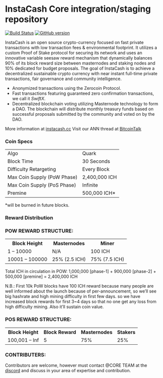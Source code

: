 InstaCash Core integration/staging repository
=====================================

[![Build Status](https://travis-ci.org/InstaCash-Project/InstaCash.svg?branch=master)](https://travis-ci.org/InstaCash-Project/InstaCash) [![GitHub version](https://badge.fury.io/gh/InstaCash-Project%2FInstaCash.svg)](https://badge.fury.io/gh/InstaCash-Project%2FInstaCash)

InstaCash is an open source crypto-currency focused on fast private transactions with low transaction fees & environmental footprint.  It utilizes a custom Proof of Stake protocol for securing its network and uses an innovative variable seesaw reward mechanism that dynamically balances 90% of its block reward size between masternodes and staking nodes and 10% dedicated for budget proposals. The goal of InstaCash is to achieve a decentralized sustainable crypto currency with near instant full-time private transactions, fair governance and community intelligence.
- Anonymized transactions using the Zerocoin Protocol.
- Fast transactions featuring guaranteed zero confirmation transactions, we call it _SwiftX_.
- Decentralized blockchain voting utilizing Masternode technology to form a DAO. The blockchain will distribute monthly treasury funds based on successful proposals submitted by the community and voted on by the DAO.

More information at [instacash.cc](https://instacash.cc) Visit our ANN thread at [BitcoinTalk](https://bitcointalk.org/index.php?topic=2967147.0)

### Coin Specs
<table>
<tr><td>Algo</td><td>Quark</td></tr>
<tr><td>Block Time</td><td>30 Seconds</td></tr>
<tr><td>Difficulty Retargeting</td><td>Every Block</td></tr>
<tr><td>Max Coin Supply (PoW Phase)</td><td>2,400,000 ICH</td></tr>
<tr><td>Max Coin Supply (PoS Phase)</td><td>Infinite</td></tr>
<tr><td>Premine</td><td>500,000 ICH*</td></tr>
</table>

*will be burned in future blocks.

### Reward Distribution


### POW REWARD STRUCTURE:

<table>
<th>Block Height</th><th>Masternodes</th><th>Miner</th>
<tr><td>1 – 10000</td><td>N/A</td><td>100 ICH</td></tr>
<tr><td>10001 – 100000</td><td>25% (2.5 ICH)</td><td>75% (7.5 ICH)</td></tr>
</table>

Total ICH in circulation in POW: 1,000,000 [phase-1] + 900,000 [phase-2] + 500,000 [premine] = 2,400,000 ICH

N.B.: First 10k PoW blocks have 100 ICH reward because many people are well informed about the launch because of per-announcement, so we’ll see big hashrate and high mining difficulty in first few days. so we have increased block rewards for first 3~4 days so that no one get any loss from high difficulty mining. Also it’ll sustain coin value.

 

### POS REWARD STRUCTURE: 
<table>
 <th>Block Height</th><th>Block Reward</th><th>Masternodes</th><th>Stakers</th>
<tr><td>100,001 – Inf</td><td>5</td><td>75%</td><td>25%</td></tr>
</table>



### CONTRIBUTERS: 
Contributors are welcome, however must contact @CORE TEAM at the [discord](https://discord.gg/ne4tGyZ) and discuss in your area of expertise and contribution. 
